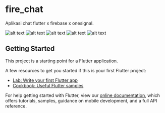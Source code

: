 # fire_chat

Aplikasi chat flutter x firebase x onesignal.

![alt text](https://raw.githubusercontent.com/dhohirpradana/ChatApp-FCM--Flutter-Firebase/master/Screenshot_20210719-100249112.jpg)
![alt text](https://github.com/dhohirpradana/ChatApp-FCM--Flutter-Firebase/blob/master/Screenshot_20210719-100308813.jpg?raw=true)
![alt text](https://github.com/dhohirpradana/ChatApp-FCM--Flutter-Firebase/blob/master/Screenshot_20210719-100323558.jpg?raw=true)
![alt text](https://github.com/dhohirpradana/ChatApp-FCM--Flutter-Firebase/blob/master/Screenshot_20210719-101617_Nusantara_Launcher.png?raw=true)
![alt text](https://github.com/dhohirpradana/ChatApp-FCM--Flutter-Firebase/blob/master/Screenshot_20210719-100336948.jpg?raw=true)

## Getting Started

This project is a starting point for a Flutter application.

A few resources to get you started if this is your first Flutter project:

- [Lab: Write your first Flutter app](https://flutter.dev/docs/get-started/codelab)
- [Cookbook: Useful Flutter samples](https://flutter.dev/docs/cookbook)

For help getting started with Flutter, view our
[online documentation](https://flutter.dev/docs), which offers tutorials,
samples, guidance on mobile development, and a full API reference.

